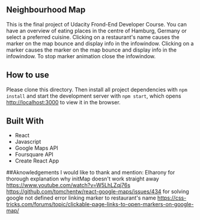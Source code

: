 
## Neighbourhood Map
This is the final project of Udacity Frond-End Developer Course.
You can have an overview of eating places in the centre of Hamburg, Germany or select a preferred cuisine.
Clicking on a restaurant's name causes the marker on the map bounce and display info in the infowindow.
Clicking on a marker causes the marker on the map bounce and display info in the infowindow.
To stop marker animation close the infowindow.

## How to use
Please clone this directory. Then install all project dependencies with
`npm install`
 and start the development server with
`npm start`, which opens [http://localhost:3000](http://localhost:3000) to view it in the browser.

## Built With
* React
* Javascript
* Google Maps API
* Foursquare API
* Create React App

##Aknowledgements
I would like to thank and mention:
Elharony for thorough explanation why initMap doesn't work straight away https://www.youtube.com/watch?v=W5LhLZqj76s
https://github.com/tomchentw/react-google-maps/issues/434 for solving google not defined error
linking marker to restaurant's name https://css-tricks.com/forums/topic/clickable-page-links-to-open-markers-on-google-map/
